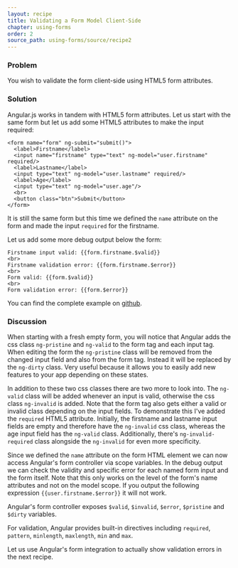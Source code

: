 ```yaml
---
layout: recipe
title: Validating a Form Model Client-Side
chapter: using-forms
order: 2
source_path: using-forms/source/recipe2
---
```


### Problem
You wish to validate the form client-side using HTML5 form attributes.

### Solution
Angular.js works in tandem with HTML5 form attributes. Let us start with the same form but let us add some HTML5 attributes to make the input required:

    <form name="form" ng-submit="submit()">
      <label>Firstname</label>
      <input name="firstname" type="text" ng-model="user.firstname" required/>
      <label>Lastname</label>
      <input type="text" ng-model="user.lastname" required/>
      <label>Age</label>
      <input type="text" ng-model="user.age"/>
      <br>
      <button class="btn">Submit</button>
    </form>

It is still the same form but this time we defined the `name` attribute on the form and made the input `required` for the firstname.

Let us add some more debug output below the form:

    Firstname input valid: {{form.firstname.$valid}}
    <br>
    Firstname validation error: {{form.firstname.$error}}
    <br>
    Form valid: {{form.$valid}}
    <br>
    Form validation error: {{form.$error}}

You can find the complete example on [github](https://github.com/fdietz/recipes-with-angular-js-examples/tree/master/chapter7/recipe2).

### Discussion
When starting with a fresh empty form, you will notice that Angular adds the css class `ng-pristine` and `ng-valid` to the form tag and each input tag. When editing the form the `ng-pristine` class will be removed from the changed input field and also from the form tag. Instead it will be replaced by the `ng-dirty` class. Very useful because it allows you to easily add new features to your app depending on these states.

In addition to these two css classes there are two more to look into. The `ng-valid` class will be added whenever an input is valid, otherwise the css class `ng-invalid` is added. Note that the form tag also gets either a valid or invalid class depending on the input fields. To demonstrate this I've added the `required` HTML5 attribute. Initially, the firstname and lastname input fields are empty and therefore have the `ng-invalid` css class, whereas the age input field has the `ng-valid` class. Additionally, there's `ng-invalid-required` class alongside the `ng-invalid` for even more specificity.

Since we defined the `name` attribute on the form HTML element we can now access Angular's form controller via scope variables. In the debug output we can check the validity and specific error for each named form input and the form itself. Note that this only works on the level of the form's name attributes and not on the model scope. If you output the following expression `{{user.firstname.$error}}` it will not work.

Angular's form controller exposes `$valid`, `$invalid`, `$error`, `$pristine` and `$dirty` variables.

For validation, Angular provides built-in directives including `required`, `pattern`, `minlength`, `maxlength`, `min` and `max`.

Let us use Angular's form integration to actually show validation errors in the next recipe.
